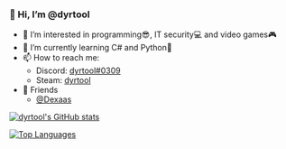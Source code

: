 ### 👋 Hi, I’m @dyrtool
- 👀 I’m interested in programming😎, IT security💻 and video games🎮
- 🌱 I’m currently learning C# and Python🐍
- 📫 How to reach me:
  - Discord: [dyrtool#0309](https://discord.com/users/335429921235140608)
  - Steam: [dyrtool](https://steamcommunity.com/id/dyrtool)
- 💪 Friends
  - [@Dexaas](https://github.com/Dexaas)
<!--- - 💞️ I’m looking to collaborate on idk --->

[![dyrtool's GitHub stats](https://github-readme-stats.vercel.app/api?username=dyrtool&theme=gotham&show_icons=true)](https://github.com/anuraghazra/github-readme-stats)

[![Top Languages](https://github-readme-stats.vercel.app/api/top-langs/?username=dyrtool&theme=gotham&show_icons=true)](https://github.com/anuraghazra/github-readme-stats)

<!---
dyrtool/dyrtool is a ✨ special ✨ repository because its `README.md` (this file) appears on your GitHub profile.
You can click the Preview link to take a look at your changes.
--->
